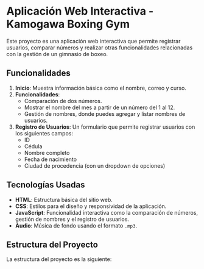 # Aplicación Web Interactiva - Kamogawa Boxing Gym

Este proyecto es una aplicación web interactiva que permite registrar usuarios, comparar números y realizar otras funcionalidades relacionadas con la gestión de un gimnasio de boxeo.

## Funcionalidades

1. **Inicio**: Muestra información básica como el nombre, correo y curso.
2. **Funcionalidades**:
    - Comparación de dos números.
    - Mostrar el nombre del mes a partir de un número del 1 al 12.
    - Gestión de nombres, donde puedes agregar y listar nombres de usuarios.
3. **Registro de Usuarios**: Un formulario que permite registrar usuarios con los siguientes campos:
    - ID
    - Cédula
    - Nombre completo
    - Fecha de nacimiento
    - Ciudad de procedencia (con un dropdown de opciones)

## Tecnologías Usadas

- **HTML**: Estructura básica del sitio web.
- **CSS**: Estilos para el diseño y responsividad de la aplicación.
- **JavaScript**: Funcionalidad interactiva como la comparación de números, gestión de nombres y el registro de usuarios.
- **Audio**: Música de fondo usando el formato `.mp3`.

## Estructura del Proyecto

La estructura del proyecto es la siguiente:

